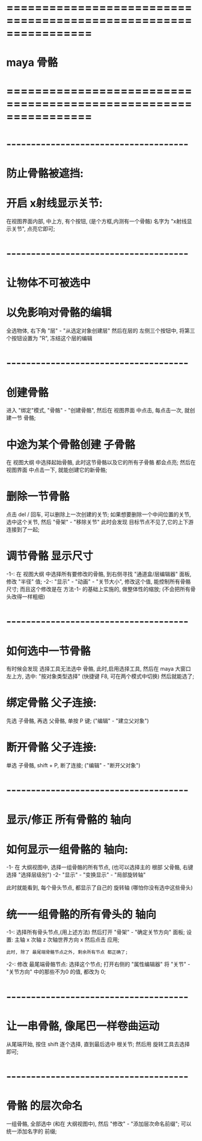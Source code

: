 # ================================================================ #
#                      maya 骨骼
# ================================================================ #


# ------------------------------------- #
#        防止骨骼被遮挡:
#        开启 x射线显示关节:
在视图界面内部, 中上方, 有个按钮, (是个方框,内测有一个骨骼)
名字为 "x射线显示关节", 点亮它即可;



# ------------------------------------- #
#        让物体不可被选中
#        以免影响对骨骼的编辑
全选物体, 右下角 "层" - "从选定对象创建层"
然后在层的 左侧三个按钮中, 将第三个按钮设置为 "R", 冻结这个层的编辑



# ------------------------------------- #
#        创建骨骼
进入 "绑定"模式, "骨骼" - "创建骨骼",
然后在 视图界面 中点击, 每点击一次, 就创建一节 骨骼;

#    中途为某个骨骼创建 子骨骼
在 视图大纲 中选择起始骨骼, 此时这节骨骼以及它的所有子骨骼 都会点亮;
然后在 视图界面 中点击一下, 就能创建它的新骨骼;

#  删除一节骨骼
点击 del / 回车, 可以删除上一次创建的关节;
如果想要删除一个中间位置的关节, 
    选中这个关节, 然后 "骨架" - "移除关节"
    此时会发现 目标节点不见了,它的上下游连接到了一起;



# 调节骨骼 显示尺寸
-1-:
    在 视图大纲 中选择所有要修改的骨骼, 
    到右侧寻找 "通道盒/层编辑器" 面板, 修改 "半径" 值;
-2-:
    "显示" - "动画" - "关节大小", 修改这个值, 能控制所有骨骼尺寸;
    而且这个修改是在 方法-1- 的基础上实施的, 做整体性的缩放;
    (不会把所有骨头改得一样粗细)


# ------------------------------------- #
#        如何选中一节骨骼
有时候会发现 选择工具无法选中 骨骼,
此时,启用选择工具, 然后在 maya 大窗口左上方, 选中: "按对象类型选择"
(快捷键 F8, 可在两个模式中切换)
然后就能选了;



#  绑定骨骼 父子连接:
先选 子骨骼, 再选 父骨骼, 单按 P 键;
("编辑" - "建立父对象")


#  断开骨骼 父子连接:
单选 子骨骼, shift + P, 断了连接;
("编辑" - "断开父对象")


# ------------------------------------- #
#      显示/修正 所有骨骼的 轴向

#  如何显示一组骨骼的 轴向:
-1-
    在 大纲视图中, 选择一组骨骼的所有节点, 
    (也可以选择主的 根部 父骨骼, 右键选择 "选择层级别")
-2-
    "显示" - "变换显示" - "局部旋转轴"

此时就能看到, 每个骨头节点, 都显示了自己的 旋转轴
(哪怕你没有选中这些骨头)

# 统一一组骨骼的所有骨头的 轴向
-1-:
    选择所有骨头节点,(用上述方法)
    然后打开 "骨架" - "确定关节方向" 面板;
    设置:
        主轴 x
        次轴 z
        次轴世界方向 x
    然后点击 应用;

    此时, 除了 最尾端骨骼节点之外, 剩余所有节点 都正确了;
-2-:
    修改 最尾端骨骼节点:
    选择这个节点;
    打开右侧的 "属性编辑器"
    将 "关节" - "关节方向" 中的那些不为0 的值, 都改为 0;



# ------------------------------------- #
#    让一串骨骼, 像尾巴一样卷曲运动
从尾端开始, 按住 shift 逐个选择, 直到最后选中 根关节;
然后用 旋转工具去选择 即可;



# ------------------------------------- #
#    骨骼 的层次命名
一组骨骼, 全部选中 (和在 大纲视图中), 然后 "修改" - "添加层次命名前缀";
可以统一添加名字的 前缀;
































